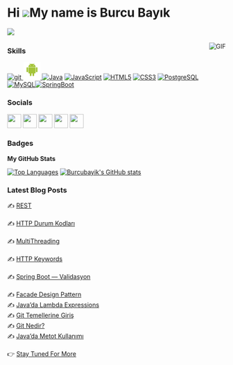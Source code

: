 Hi ![](https://user-images.githubusercontent.com/18350557/176309783-0785949b-9127-417c-8b55-ab5a4333674e.gif)My name is Burcu Bayık
===================================================================================================================================



 <a href="https://github.com/DenverCoder1/readme-typing-svg"><img src="https://readme-typing-svg.herokuapp.com?lines=Software+Developer;Always+learning+new+things&width=500&height=50"></a>
 
<img align="right" alt="GIF" height="220px" src="https://media2.giphy.com/media/LMcB8XospGZO8UQq87/giphy.gif?cid=790b7611a92873353aa7405d62986cb96a5d8cebacce5a52&rid=giphy.gif&ct=g" />


### Skills

<p align="left"> <a href="https://git-scm.com/" target="_blank" rel="noreferrer"> <img src="https://www.vectorlogo.zone/logos/git-scm/git-scm-icon.svg" alt="git" width="40" height="40"/> </a> <a href="https://developer.android.com" target="_blank" rel="noreferrer"> <img src="https://raw.githubusercontent.com/devicons/devicon/master/icons/android/android-original-wordmark.svg" alt="android" width="40" height="40"/>
<a href="https://www.oracle.com/java/" target="_blank" rel="noreferrer"><img src="https://raw.githubusercontent.com/danielcranney/readme-generator/main/public/icons/skills/java-colored.svg" width="36" height="36" alt="Java" /></a>
<a href="https://developer.mozilla.org/en-US/docs/Web/JavaScript" target="_blank" rel="noreferrer"><img src="https://raw.githubusercontent.com/danielcranney/readme-generator/main/public/icons/skills/javascript-colored.svg" width="36" height="36" alt="JavaScript" /></a>
<a href="https://developer.mozilla.org/en-US/docs/Glossary/HTML5" target="_blank" rel="noreferrer"><img src="https://raw.githubusercontent.com/danielcranney/readme-generator/main/public/icons/skills/html5-colored.svg" width="36" height="36" alt="HTML5" /></a>
<a href="https://www.w3.org/TR/CSS/#css" target="_blank" rel="noreferrer"><img src="https://raw.githubusercontent.com/danielcranney/readme-generator/main/public/icons/skills/css3-colored.svg" width="36" height="36" alt="CSS3" /></a>
<a href="https://www.postgresql.org/" target="_blank" rel="noreferrer"><img src="https://raw.githubusercontent.com/danielcranney/readme-generator/main/public/icons/skills/postgresql-colored.svg" width="36" height="36" alt="PostgreSQL" /></a>
<a href="https://www.mysql.com/" target="_blank" rel="noreferrer"><img src="https://raw.githubusercontent.com/danielcranney/readme-generator/main/public/icons/skills/mysql-colored.svg" width="36" height="36" alt="MySQL" /></a><a href="https://spring.io/projects/spring-boot" target="_blank" rel="noreferrer"><img src="https://miro.medium.com/fit/c/294/294/1*R6jBaoIrvb49knSiTJ7lgA.png" width="36" height="36" alt="SpringBoot" /></a>
</p>


### Socials

<p align="left"> <a href="https://discord.com/users/Burcu#1452" target="_blank" rel="noreferrer"><img src="https://raw.githubusercontent.com/danielcranney/readme-generator/main/public/icons/socials/discord.svg" width="32" height="32" /></a> <a href="https://www.github.com/Burcubayik" target="_blank" rel="noreferrer"><img src="https://raw.githubusercontent.com/danielcranney/readme-generator/main/public/icons/socials/github.svg" width="32" height="32" /></a> <a href="http://www.instagram.com/byk.brcu" target="_blank" rel="noreferrer"><img src="https://raw.githubusercontent.com/danielcranney/readme-generator/main/public/icons/socials/instagram.svg" width="32" height="32" /></a> <a href="https://www.linkedin.com/in/burcubayik" target="_blank" rel="noreferrer"><img src="https://raw.githubusercontent.com/danielcranney/readme-generator/main/public/icons/socials/linkedin.svg" width="32" height="32" /></a> <a href="http://www.medium.com/@burcu.bayik98" target="_blank" rel="noreferrer"><img src="https://raw.githubusercontent.com/danielcranney/readme-generator/main/public/icons/socials/medium.svg" width="32" height="32" /></a></p>



### Badges

<b>My GitHub Stats</b>

<a href="https://github.com/Burcubayik" align="left"><img src="https://github-readme-stats.vercel.app/api/top-langs/?username=Burcubayik&langs_count=10&title_color=6366f1&text_color=ffffff&icon_color=6366f1&bg_color=1c1917&hide_border=true&locale=en&custom_title=Top%20%Languages" alt="Top Languages" /></a>
<a href="http://www.github.com/Burcubayik"><img src="https://github-readme-stats.vercel.app/api?username=Burcubayik&show_icons=true&hide=prs,issues,contribs&count_private=true&title_color=6366f1&text_color=ffffff&icon_color=6366f1&bg_color=1c1917&hide_border=true&show_icons=true" alt="Burcubayik's GitHub stats" /></a>


<h3 align="left">Latest Blog Posts</h3>
✍️ <a href="REST"  style="max-width:100%;">REST</a> <br><br>
✍️ <a href="https://medium.com/@burcu.bayik98/http-durum-kodlar%C4%B1-e0ac86618291"  style="max-width:100%;">HTTP Durum Kodları</a> <br><br>
✍️ <a href="https://medium.com/@burcu.bayik98/multithreading-68ae3fd73c6e"  style="max-width:100%;">MultiThreading</a> <br><br>
✍️ <a href="https://medium.com/@burcu.bayik98/http-keywords-326675965679"  style="max-width:100%;">HTTP Keywords</a> <br><br>
✍️ <a href="https://medium.com/@burcu.bayik98/spring-boot-validasyon-5b2f9de8740c"  style="max-width:100%;">Spring Boot — Validasyon</a> <br><br>
✍️ <a href="https://medium.com/@burcu.bayik98/facade-design-pattern-e0b341a15786"  style="max-width:100%;">Facade Design Pattern</a> <br>
✍️ <a href="https://medium.com/@burcu.bayik98/javada-lambda-expressions-17f14a30726d"  style="max-width:100%;">Java’da Lambda Expressions</a> <br> 
✍️ <a href="https://medium.com/@burcu.bayik98/git-temellerine-giri%C5%9F-3984a9589f02"  style="max-width:100%;">Git Temellerine Giriş</a> <br>
✍️ <a href="https://medium.com/@burcu.bayik98/git-nedir-f13af4e1da56"  style="max-width:100%;">Git Nedir?</a> <br>
✍️ <a href="https://medium.com/@burcu.bayik98/javada-metot-kullan%C4%B1m%C4%B1-8e6898410751"  style="max-width:100%;">Java’da Metot Kullanımı</a> <br><br>
👉️ <a href="https://medium.com/@burcu.bayik98"  style="max-width:100%;">Stay Tuned For More</a>






